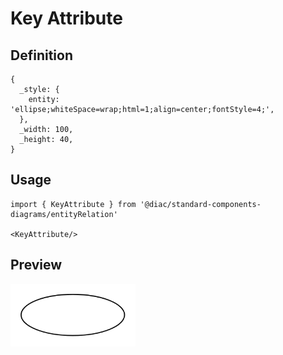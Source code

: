 # Key Attribute

## Definition

```
{
  _style: { 
    entity: 'ellipse;whiteSpace=wrap;html=1;align=center;fontStyle=4;',
  },
  _width: 100,
  _height: 40,
}
```

## Usage

```
import { KeyAttribute } from '@diac/standard-components-diagrams/entityRelation'

<KeyAttribute/>
```

## Preview

<img src="./key-attribute.png" width="200"/>
